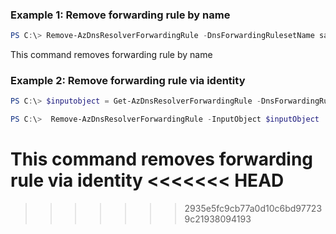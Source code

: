 ### Example 1: Remove forwarding rule by name
```powershell
PS C:\> Remove-AzDnsResolverForwardingRule -DnsForwardingRulesetName sampleForwardingRuleset -Name sampleForwardingRule -ResourceGroupName powershell-test-rg
```

This command removes forwarding rule by name

### Example 2: Remove forwarding rule via identity
```powershell
PS C:\> $inputobject = Get-AzDnsResolverForwardingRule -DnsForwardingRulesetName DnsResolverName -ResourceGroupName sampleRG -Name forwardingRule

PS C:\>  Remove-AzDnsResolverForwardingRule -InputObject $inputObject
```

This command removes forwarding rule via identity
<<<<<<< HEAD
=======

>>>>>>> 2935e5fc9cb77a0d10c6bd977239c21938094193
